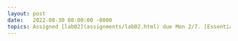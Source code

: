 ```yaml
---
layout: post
date:   2022-08-30 08:00:00 -0800
topics: Assigned [lab02](assignments/lab02.html) due Mon 2/7. [Essential C](http://cslibrary.stanford.edu/101/), [Makefiles](slides/make.html)
---
```

